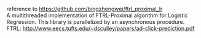 reference to https://github.com/bingzhengwei/ftrl_proximal_lr    
A multithreaded implementation of FTRL-Proximal algorithm for Logistic Regression. This library is parallelized by an asynchronous procedure.    
FTRL: http://www.eecs.tufts.edu/~dsculley/papers/ad-click-prediction.pdf
